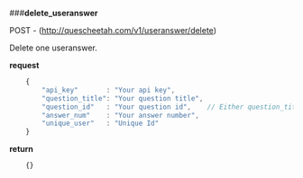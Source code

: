 ###**delete_useranswer**


POST - (http://quescheetah.com/v1/useranswer/delete)

Delete one useranswer.

**request**
```javascript
    {
        "api_key"       : "Your api key",
        "question_title": "Your question title",
        "question_id"   : "Your question id",    // Either question_title and question_id is required.
        "answer_num"    : "Your answer number",
        "unique_user"   : "Unique Id"
    }

```

**return**
```javascript
    {}
```